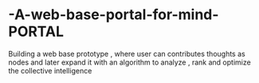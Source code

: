 # -A-web-base-portal-for-mind-PORTAL
Building a web base prototype , where user can contributes thoughts as nodes and later expand it with an algorithm to analyze , rank and optimize the collective intelligence 
